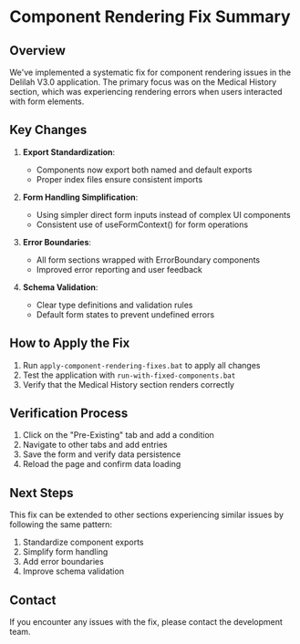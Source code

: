 # Component Rendering Fix Summary

## Overview

We've implemented a systematic fix for component rendering issues in the Delilah V3.0 application. The primary focus was on the Medical History section, which was experiencing rendering errors when users interacted with form elements.

## Key Changes

1. **Export Standardization**:
   - Components now export both named and default exports
   - Proper index files ensure consistent imports

2. **Form Handling Simplification**:
   - Using simpler direct form inputs instead of complex UI components
   - Consistent use of useFormContext() for form operations

3. **Error Boundaries**:
   - All form sections wrapped with ErrorBoundary components
   - Improved error reporting and user feedback

4. **Schema Validation**:
   - Clear type definitions and validation rules
   - Default form states to prevent undefined errors

## How to Apply the Fix

1. Run `apply-component-rendering-fixes.bat` to apply all changes
2. Test the application with `run-with-fixed-components.bat`
3. Verify that the Medical History section renders correctly

## Verification Process

1. Click on the "Pre-Existing" tab and add a condition
2. Navigate to other tabs and add entries
3. Save the form and verify data persistence
4. Reload the page and confirm data loading

## Next Steps

This fix can be extended to other sections experiencing similar issues by following the same pattern:

1. Standardize component exports
2. Simplify form handling
3. Add error boundaries
4. Improve schema validation

## Contact

If you encounter any issues with the fix, please contact the development team.